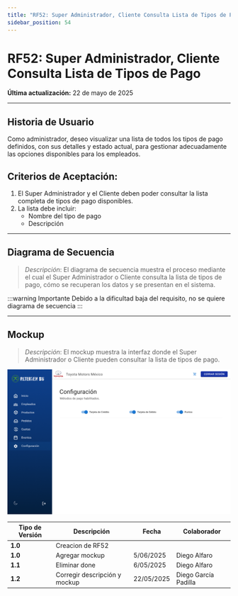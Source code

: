 ```yaml
---
title: "RF52: Super Administrador, Cliente Consulta Lista de Tipos de Pago"
sidebar_position: 54
---
```


# RF52: Super Administrador, Cliente Consulta Lista de Tipos de Pago

**Última actualización:** 22 de mayo de 2025

---

## Historia de Usuario

Como administrador, deseo visualizar una lista de todos los tipos de pago definidos, con sus detalles y estado actual, para gestionar adecuadamente las opciones disponibles para los empleados.

## **Criterios de Aceptación:**

1. El Super Administrador y el Cliente deben poder consultar la lista completa de tipos de pago disponibles.
2. La lista debe incluir:
    - Nombre del tipo de pago
    - Descripción

---

## **Diagrama de Secuencia**

> _Descripción_: El diagrama de secuencia muestra el proceso mediante el cual el Super Administrador o Cliente consulta la lista de tipos de pago, cómo se recuperan los datos y se presentan en el sistema.

:::warning Importante
Debido a la dificultad baja del requisito, no se quiere diagrama de secuencia
:::

---

## **Mockup**

> _Descripción_: El mockup muestra la interfaz donde el Super Administrador o Cliente pueden consultar la lista de tipos de pago.

![alt_text](./imagenes/consultarTiposPago.png)

| **Tipo de Versión** | **Descripción**               | **Fecha**  | **Colaborador**      |
| ------------------- | ----------------------------- | ---------- | -------------------- |
| **1.0**             | Creacion de RF52              |            |                      |
| **1.0**             | Agregar mockup                | 5/06/2025  | Diego Alfaro         |
| **1.1**             | Eliminar done                 | 6/05/2025  | Diego Alfaro         |
| **1.2**             | Corregir descripción y mockup | 22/05/2025 | Diego García Padilla |
